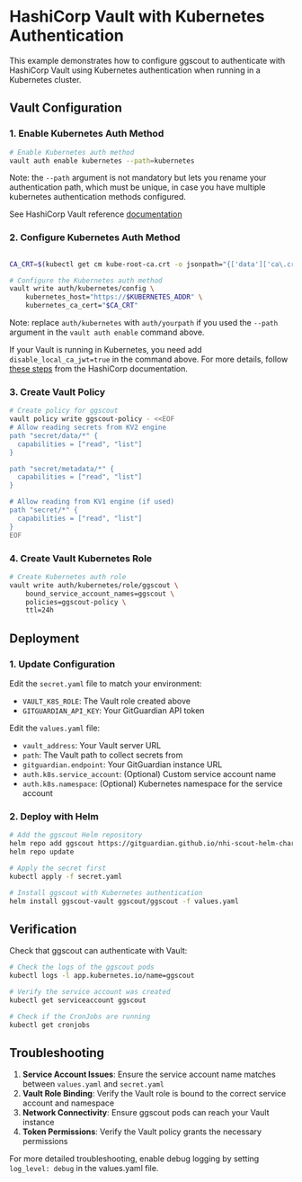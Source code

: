 # HashiCorp Vault with Kubernetes Authentication

This example demonstrates how to configure ggscout to authenticate with HashiCorp Vault using Kubernetes authentication when running in a Kubernetes cluster.

## Vault Configuration

### 1. Enable Kubernetes Auth Method

```bash
# Enable Kubernetes auth method
vault auth enable kubernetes --path=kubernetes
```

Note: the `--path` argument is not mandatory but lets you rename your authentication path, which must be unique, in case you have multiple kubernetes authentication methods configured.

See HashiCorp Vault reference [documentation](https://developer.hashicorp.com/vault/docs/auth/kubernetes#configuration)

### 2. Configure Kubernetes Auth Method

```bash

CA_CRT=$(kubectl get cm kube-root-ca.crt -o jsonpath="{['data']['ca\.crt']}")

# Configure the Kubernetes auth method
vault write auth/kubernetes/config \
    kubernetes_host="https://$KUBERNETES_ADDR" \
    kubernetes_ca_cert="$CA_CRT"
```

Note: replace `auth/kubernetes` with `auth/yourpath` if you used the `--path` argument in the `vault auth enable` command above.

If your Vault is running in Kubernetes, you need add `disable_local_ca_jwt=true` in the command above. For more details, follow [these steps](https://developer.hashicorp.com/vault/docs/auth/kubernetes#use-the-vault-client-s-jwt-as-the-reviewer-jwt) from the HashiCorp documentation.


### 3. Create Vault Policy

```bash
# Create policy for ggscout
vault policy write ggscout-policy - <<EOF
# Allow reading secrets from KV2 engine
path "secret/data/*" {
  capabilities = ["read", "list"]
}

path "secret/metadata/*" {
  capabilities = ["read", "list"]
}

# Allow reading from KV1 engine (if used)
path "secret/*" {
  capabilities = ["read", "list"]
}
EOF
```

### 4. Create Vault Kubernetes Role

```bash
# Create Kubernetes auth role
vault write auth/kubernetes/role/ggscout \
    bound_service_account_names=ggscout \
    policies=ggscout-policy \
    ttl=24h
```


## Deployment

### 1. Update Configuration

Edit the `secret.yaml` file to match your environment:

- `VAULT_K8S_ROLE`: The Vault role created above
- `GITGUARDIAN_API_KEY`: Your GitGuardian API token

Edit the `values.yaml` file:

- `vault_address`: Your Vault server URL
- `path`: The Vault path to collect secrets from
- `gitguardian.endpoint`: Your GitGuardian instance URL
- `auth.k8s.service_account`: (Optional) Custom service account name
- `auth.k8s.namespace`: (Optional) Kubernetes namespace for the service account

### 2. Deploy with Helm

```bash
# Add the ggscout Helm repository
helm repo add ggscout https://gitguardian.github.io/nhi-scout-helm-charts
helm repo update

# Apply the secret first
kubectl apply -f secret.yaml

# Install ggscout with Kubernetes authentication
helm install ggscout-vault ggscout/ggscout -f values.yaml
```

## Verification

Check that ggscout can authenticate with Vault:

```bash
# Check the logs of the ggscout pods
kubectl logs -l app.kubernetes.io/name=ggscout

# Verify the service account was created
kubectl get serviceaccount ggscout

# Check if the CronJobs are running
kubectl get cronjobs
```

## Troubleshooting

1. **Service Account Issues**: Ensure the service account name matches between `values.yaml` and `secret.yaml`
2. **Vault Role Binding**: Verify the Vault role is bound to the correct service account and namespace
3. **Network Connectivity**: Ensure ggscout pods can reach your Vault instance
4. **Token Permissions**: Verify the Vault policy grants the necessary permissions

For more detailed troubleshooting, enable debug logging by setting `log_level: debug` in the values.yaml file.
